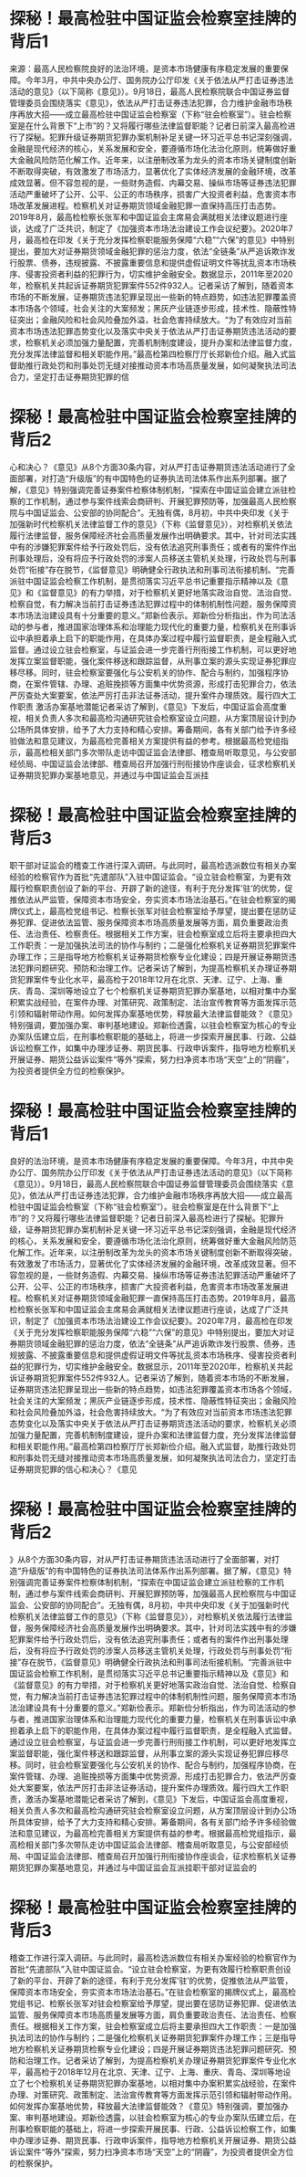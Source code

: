 # 探秘！最高检驻中国证监会检察室挂牌的背后1

来源：最高人民检察院良好的法治环境，是资本市场健康有序稳定发展的重要保障。今年3月，中共中央办公厅、国务院办公厅印发《关于依法从严打击证券违法活动的意见》（以下简称《意见》）。9月18日，最高人民检察院联合中国证券监督管理委员会围绕落实《意见》，依法从严打击证券违法犯罪，合力维护金融市场秩序再放大招——成立最高检驻中国证监会检察室（下称“驻会检察室”）。驻会检察室是在什么背景下“上市”的？又将履行哪些法律监督职能？记者日前深入最高检进行了探秘。犯罪升级证券期货犯罪办案机制补足关键一环习近平总书记深刻强调，金融是现代经济的核心，关系发展和安全，要遵循市场化法治化原则，统筹做好重大金融风险防范化解工作。近年来，以注册制改革为龙头的资本市场关键制度创新不断取得突破，有效激发了市场活力，显著优化了实体经济发展的金融环境，改革成效显著。但不容忽视的是，一些财务造假、内幕交易、操纵市场等证券违法犯罪活动严重破坏了公开、公平、公正的市场秩序，损害广大投资者利益，危害资本市场改革发展进程。检察机关对证券期货领域金融犯罪一直保持高压打击态势。2019年8月，最高检检察长张军和中国证监会主席易会满就相关法律议题进行座谈，达成了广泛共识，制定了《加强资本市场法治建设工作会议纪要》。2020年7月，最高检在印发《关于充分发挥检察职能服务保障“六稳”“六保”的意见》中特别提出，要加大对证券期货领域金融犯罪的惩治力度，依法“全链条”从严追诉欺诈发行股票、债券，违规披露、不披露重要信息和提供虚假证明文件等扰乱资本市场秩序、侵害投资者利益的犯罪行为，切实维护金融安全。数据显示，2011年至2020年，检察机关共起诉证券期货犯罪案件552件932人。记者采访了解到，随着资本市场的不断发展，证券期货违法犯罪呈现出一些新的特点趋势，如违法犯罪覆盖资本市场各个领域，社会关注的大案频发；黑灰产业链逐步形成，技术性、隐蔽性特征突出；金融风险和社会风险叠加外溢，社会危害持续放大。“为了有效应对当前资本市场违法犯罪态势变化以及落实中央关于依法从严打击证券期货违法活动的要求，检察机关必须加强力量配置，完善机制制度建设，提升办案和法律监督力度，充分发挥法律监督和相关职能作用。”最高检第四检察厅厅长郑新俭介绍。融入式监督助推行政处罚和刑事处罚无缝对接推动资本市场高质量发展，如何凝聚执法司法合力，坚定打击证券期货犯罪的信

# 探秘！最高检驻中国证监会检察室挂牌的背后2

心和决心？《意见》从8个方面30条内容，对从严打击证券期货违法活动进行了全面部署，对打造“升级版”的有中国特色的证券执法司法体系作出系列部署。据了解，《意见》特别强调完善证券案件检察体制机制，“探索在中国证监会建立派驻检察的工作机制，通过参与案件线索会商研判、开展犯罪预防等，加强最高人民检察院与中国证监会、公安部的协同配合”。无独有偶，8月初，中共中央印发《关于加强新时代检察机关法律监督工作的意见》（下称《监督意见》），对检察机关依法履行法律监督，服务保障经济社会高质量发展作出明确要求。其中，针对司法实践中有的涉嫌犯罪案件给予行政处罚后，没有依法追究刑事责任；或者有的案件作出刑事处理后，没有将应予行政处罚的涉案人员移送主管机关处理，行政处罚与刑事处罚“衔接”存在脱节，《监督意见》明确健全行政执法和刑事司法衔接机制。“完善派驻中国证监会检察工作机制，是贯彻落实习近平总书记重要指示精神以及《意见》和《监督意见》的有力举措，对于检察机关更好地落实政治自觉、法治自觉、检察自觉，有力解决当前打击证券违法犯罪过程中的体制机制性问题，服务保障资本市场法治建设具有十分重要的意义。”郑新俭表示。郑新俭分析指出，作为司法活动的参与者，推进国家治理体系和治理能力现代化的重要力量，检察机关在刑事诉讼中承担着承上启下的职能作用，在具体办案过程中履行监督职责，是全程融入式监督。通过设立驻会检察室，与证监会进一步完善行刑衔接工作机制，可以更好地发挥立案监督职能，强化案件移送和跟踪监督，从刑事立案的源头实现证券犯罪应移尽移。同时，驻会检察室要强化与公安机关的协作、配合与制约，加强程序协商，在案件管辖、办理、追赃挽损等方面集中优势资源，形成打击犯罪合力，依法严厉查处大案要案，依法严厉打击非法证券活动，提升案件办理质效。履行四大工作职责 激活办案基地潜能记者采访了解到，《意见》下发后，中国证监会高度重视，相关负责人多次和最高检沟通研究驻会检察室设立问题，从方案顶层设计到办公场所具体安排，给予了大力支持和精心安排。筹备期间，各有关部门给予许多经验做法和意见建议，为最高检完善相关方案提供有益的参考。根据最高检党组指示，最高检相关部门多次带队走访中国证监会法律部、稽查局听取意见，与公安部经侦局、中国证监会法律部、稽查局召开加强行刑衔接协作座谈会，征求检察机关证券期货犯罪办案基地意见，并通过与中国证监会互派挂

# 探秘！最高检驻中国证监会检察室挂牌的背后3

职干部对证监会的稽查工作进行深入调研。与此同时，最高检选派数位有相关办案经验的检察官作为首批“先遣部队”入驻中国证监会。“设立驻会检察室，为更有效履行检察职责创设了新的平台、开辟了新的途径，有利于充分发挥‘驻’的优势，促推依法从严监管，保障资本市场安全，夯实资本市场法治基石。”在驻会检察室的揭牌仪式上，最高检党组书记、检察长张军对驻会检察室给予厚望，提出要在惩防证券犯罪、促进依法监管、服务保障资本市场高质量发展等方面，肩负重要政治责任、法治责任、检察责任。根据相关工作方案，驻会检察室成立后将主要承担四大工作职责：一是加强执法司法的协作与制约；二是强化检察机关证券期货犯罪案件办理工作；三是指导地方检察机关证券期货检察专业化建设；四是开展证券期货违法犯罪问题研究、预防和治理工作。记者采访了解到，为提高检察机关办理证券期货犯罪案件专业化水平，最高检于2018年12月在北京、天津、辽宁、上海、重庆、青岛、深圳等地设立了七个检察机关证券期货犯罪办案基地，以相对集中办案积累实战经验，在案件办理、对策研究、政策制定、法治宣传教育等方面发挥示范引领和辐射带动作用。如何发挥办案基地优势，释放最大法律监督能效？《意见》特别强调，要加强办案、审判基地建设。郑新俭透露，以驻会检察室为核心的专业办案队伍建立后，在刑事检察职能的基础上，将进一步探索开展民事、行政、公益诉讼检察工作，如集中办理涉证券、期货民事、行政申诉案件，指导地方检察机关开展证券、期货公益诉讼案件“等外”探索，努力扫净资本市场“天空”上的“阴霾”，为投资者提供全方位的检察保护。

# 探秘！最高检驻中国证监会检察室挂牌的背后1

良好的法治环境，是资本市场健康有序稳定发展的重要保障。今年3月，中共中央办公厅、国务院办公厅印发《关于依法从严打击证券违法活动的意见》（以下简称《意见》）。9月18日，最高人民检察院联合中国证券监督管理委员会围绕落实《意见》，依法从严打击证券违法犯罪，合力维护金融市场秩序再放大招——成立最高检驻中国证监会检察室（下称“驻会检察室”）。驻会检察室是在什么背景下“上市”的？又将履行哪些法律监督职能？记者日前深入最高检进行了探秘。犯罪升级，证券期货犯罪办案机制补足关键一环习近平总书记深刻强调，金融是现代经济的核心，关系发展和安全，要遵循市场化法治化原则，统筹做好重大金融风险防范化解工作。近年来，以注册制改革为龙头的资本市场关键制度创新不断取得突破，有效激发了市场活力，显著优化了实体经济发展的金融环境，改革成效显著。但不容忽视的是，一些财务造假、内幕交易、操纵市场等证券违法犯罪活动严重破坏了公开、公平、公正的市场秩序，损害广大投资者利益，危害资本市场改革发展进程。检察机关对证券期货领域金融犯罪一直保持高压打击态势。2019年8月，最高检检察长张军和中国证监会主席易会满就相关法律议题进行座谈，达成了广泛共识，制定了《加强资本市场法治建设工作会议纪要》。2020年7月，最高检在印发《关于充分发挥检察职能服务保障“六稳”“六保”的意见》中特别提出，要加大对证券期货领域金融犯罪的惩治力度，依法“全链条”从严追诉欺诈发行股票、债券，违规披露、不披露重要信息和提供虚假证明文件等扰乱资本市场秩序、侵害投资者利益的犯罪行为，切实维护金融安全。数据显示，2011年至2020年，检察机关共起诉证券期货犯罪案件552件932人。记者采访了解到，随着资本市场的不断发展，证券期货违法犯罪呈现出一些新的特点趋势，如违法犯罪覆盖资本市场各个领域，社会关注的大案频发；黑灰产业链逐步形成，技术性、隐蔽性特征突出；金融风险和社会风险叠加外溢，社会危害持续放大。“为了有效应对当前资本市场违法犯罪态势变化以及落实中央关于依法从严打击证券期货违法活动的要求，检察机关必须加强力量配置，完善机制制度建设，提升办案和法律监督力度，充分发挥法律监督和相关职能作用。”最高检第四检察厅厅长郑新俭介绍。融入式监督，助推行政处罚和刑事处罚无缝对接推动资本市场高质量发展，如何凝聚执法司法合力，坚定打击证券期货犯罪的信心和决心？《意见

# 探秘！最高检驻中国证监会检察室挂牌的背后2

》从8个方面30条内容，对从严打击证券期货违法活动进行了全面部署，对打造“升级版”的有中国特色的证券执法司法体系作出系列部署。据了解，《意见》特别强调完善证券案件检察体制机制，“探索在中国证监会建立派驻检察的工作机制，通过参与案件线索会商研判、开展犯罪预防等，加强最高人民检察院与中国证监会、公安部的协同配合”。无独有偶，8月初，中共中央印发《关于加强新时代检察机关法律监督工作的意见》（下称《监督意见》），对检察机关依法履行法律监督，服务保障经济社会高质量发展作出明确要求。其中，针对司法实践中有的涉嫌犯罪案件给予行政处罚后，没有依法追究刑事责任；或者有的案件作出刑事处理后，没有将应予行政处罚的涉案人员移送主管机关处理，行政处罚与刑事处罚“衔接”存在脱节，《监督意见》明确健全行政执法和刑事司法衔接机制。“完善派驻中国证监会检察工作机制，是贯彻落实习近平总书记重要指示精神以及《意见》和《监督意见》的有力举措，对于检察机关更好地落实政治自觉、法治自觉、检察自觉，有力解决当前打击证券违法犯罪过程中的体制机制性问题，服务保障资本市场法治建设具有十分重要的意义。”郑新俭表示。郑新俭分析指出，作为司法活动的参与者，推进国家治理体系和治理能力现代化的重要力量，检察机关在刑事诉讼中承担着承上启下的职能作用，在具体办案过程中履行监督职责，是全程融入式监督。通过设立驻会检察室，与证监会进一步完善行刑衔接工作机制，可以更好地发挥立案监督职能，强化案件移送和跟踪监督，从刑事立案的源头实现证券犯罪应移尽移。同时，驻会检察室要强化与公安机关的协作、配合与制约，加强程序协商，在案件管辖、办理、追赃挽损等方面集中优势资源，形成打击犯罪合力，依法严厉查处大案要案，依法严厉打击非法证券活动，提升案件办理质效。履行四大工作职责，激活办案基地潜能记者采访了解到，《意见》下发后，中国证监会高度重视，相关负责人多次和最高检沟通研究驻会检察室设立问题，从方案顶层设计到办公场所具体安排，给予了大力支持和精心安排。筹备期间，各有关部门给予许多经验做法和意见建议，为最高检完善相关方案提供有益的参考。根据最高检党组指示，最高检相关部门多次带队走访中国证监会法律部、稽查局听取意见，与公安部经侦局、中国证监会法律部、稽查局召开加强行刑衔接协作座谈会，征求检察机关证券期货犯罪办案基地意见，并通过与中国证监会互派挂职干部对证监会的

# 探秘！最高检驻中国证监会检察室挂牌的背后3

稽查工作进行深入调研。与此同时，最高检选派数位有相关办案经验的检察官作为首批“先遣部队”入驻中国证监会。“设立驻会检察室，为更有效履行检察职责创设了新的平台、开辟了新的途径，有利于充分发挥‘驻’的优势，促推依法从严监管，保障资本市场安全，夯实资本市场法治基石。”在驻会检察室的揭牌仪式上，最高检党组书记、检察长张军对驻会检察室给予厚望，提出要在惩防证券犯罪、促进依法监管、服务保障资本市场高质量发展等方面，肩负重要政治责任、法治责任、检察责任。根据相关工作方案，驻会检察室成立后将主要承担四大工作职责：一是加强执法司法的协作与制约；二是强化检察机关证券期货犯罪案件办理工作；三是指导地方检察机关证券期货检察专业化建设；四是开展证券期货违法犯罪问题研究、预防和治理工作。记者采访了解到，为提高检察机关办理证券期货犯罪案件专业化水平，最高检于2018年12月在北京、天津、辽宁、上海、重庆、青岛、深圳等地设立了七个检察机关证券期货犯罪办案基地，以相对集中办案积累实战经验，在案件办理、对策研究、政策制定、法治宣传教育等方面发挥示范引领和辐射带动作用。如何发挥办案基地优势，释放最大法律监督能效？《意见》特别强调，要加强办案、审判基地建设。郑新俭透露，以驻会检察室为核心的专业办案队伍建立后，在刑事检察职能的基础上，将进一步探索开展民事、行政、公益诉讼检察工作，如集中办理涉证券、期货民事、行政申诉案件，指导地方检察机关开展证券、期货公益诉讼案件“等外”探索，努力扫净资本市场“天空”上的“阴霾”，为投资者提供全方位的检察保护。

